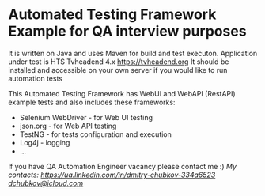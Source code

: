 # Automated Testing Framework Example for QA interview purposes

It is written on Java and uses Maven for build and test executon.
Application under test is HTS Tvheadend 4.x https://tvheadend.org
It should be installed and accessible on your own server if you would like to run automation tests

This Automated Testing Framework has WebUI and WebAPI (RestAPI) example tests and also includes these frameworks:
* Selenium WebDriver - for Web UI testing
* json.org - for Web API testing
* TestNG - for tests configuration and execution
* Log4j - logging
* ...

If you have QA Automation Engineer vacancy please contact me :)
*My contacts:*
*https://ua.linkedin.com/in/dmitry-chubkov-334a6523*
*dchubkov@icloud.com*
